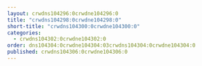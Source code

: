```yaml
---
layout: crwdns104296:0crwdne104296:0
title: "crwdns104298:0crwdne104298:0"
short-title: "crwdns104300:0crwdne104300:0"
categories:
  - crwdns104302:0crwdne104302:0
order: dns104304:0crwdne104304:03crwdns104304:0crwdne104304:0
published: crwdns104306:0crwdne104306:0
---
```

